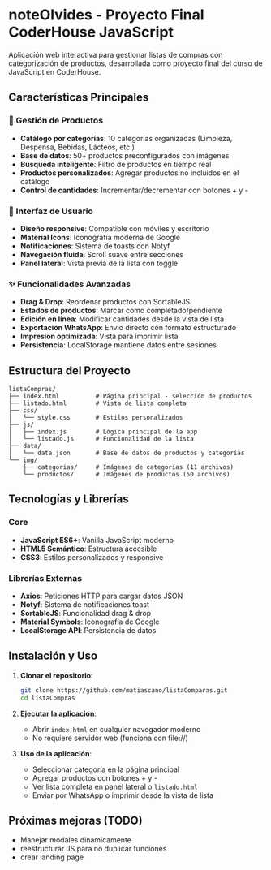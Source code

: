 # noteOlvides - Proyecto Final CoderHouse JavaScript

Aplicación web interactiva para gestionar listas de compras con categorización de productos, desarrollada como proyecto final del curso de JavaScript en CoderHouse.

## Características Principales

### 🛒 Gestión de Productos

- **Catálogo por categorías**: 10 categorías organizadas (Limpieza, Despensa, Bebidas, Lácteos, etc.)
- **Base de datos**: 50+ productos preconfigurados con imágenes
- **Búsqueda inteligente**: Filtro de productos en tiempo real
- **Productos personalizados**: Agregar productos no incluidos en el catálogo
- **Control de cantidades**: Incrementar/decrementar con botones + y -

### 📱 Interfaz de Usuario

- **Diseño responsive**: Compatible con móviles y escritorio
- **Material Icons**: Iconografía moderna de Google
- **Notificaciones**: Sistema de toasts con Notyf
- **Navegación fluida**: Scroll suave entre secciones
- **Panel lateral**: Vista previa de la lista con toggle

### ✨ Funcionalidades Avanzadas

- **Drag & Drop**: Reordenar productos con SortableJS
- **Estados de productos**: Marcar como completado/pendiente
- **Edición en línea**: Modificar cantidades desde la vista de lista
- **Exportación WhatsApp**: Envío directo con formato estructurado
- **Impresión optimizada**: Vista para imprimir lista
- **Persistencia**: LocalStorage mantiene datos entre sesiones

## Estructura del Proyecto

```
listaCompras/
├── index.html          # Página principal - selección de productos
├── listado.html        # Vista de lista completa
├── css/
│   └── style.css       # Estilos personalizados
├── js/
│   ├── index.js        # Lógica principal de la app
│   └── listado.js      # Funcionalidad de la lista
├── data/
│   └── data.json       # Base de datos de productos y categorías
└── img/
    ├── categorias/     # Imágenes de categorías (11 archivos)
    └── productos/      # Imágenes de productos (50 archivos)
```

## Tecnologías y Librerías

### Core

- **JavaScript ES6+**: Vanilla JavaScript moderno
- **HTML5 Semántico**: Estructura accesible
- **CSS3**: Estilos personalizados y responsive

### Librerías Externas

- **Axios**: Peticiones HTTP para cargar datos JSON
- **Notyf**: Sistema de notificaciones toast
- **SortableJS**: Funcionalidad drag & drop
- **Material Symbols**: Iconografía de Google
- **LocalStorage API**: Persistencia de datos

## Instalación y Uso

1. **Clonar el repositorio**:

   ```bash
   git clone https://github.com/matiascano/listaComparas.git
   cd listaCompras
   ```

2. **Ejecutar la aplicación**:

   - Abrir `index.html` en cualquier navegador moderno
   - No requiere servidor web (funciona con file://)

3. **Uso de la aplicación**:
   - Seleccionar categoría en la página principal
   - Agregar productos con botones + y -
   - Ver lista completa en panel lateral o `listado.html`
   - Enviar por WhatsApp o imprimir desde la vista de lista

## Próximas mejoras (TODO)

- Manejar modales dinamicamente
- reestructurar JS para no duplicar funciones
- crear landing page
